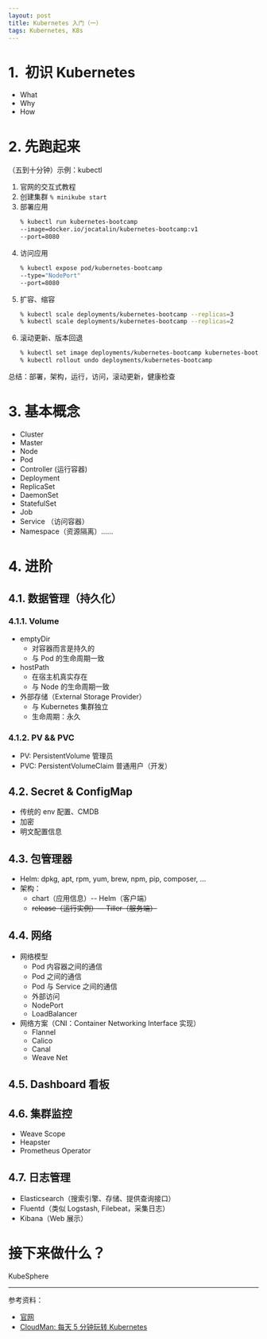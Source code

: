 ```yaml
---
layout: post
title: Kubernetes 入门（一）
tags: Kubernetes, K8s
---
```


# 1.  初识 Kubernetes
- What
- Why
- How

# 2. 先跑起来
（五到十分钟）示例：kubectl

1. 官网的交互式教程
1. 创建集群 
    `% minikube start`
1. 部署应用
    ```bash
    % kubectl run kubernetes-bootcamp 
    --image=docker.io/jocatalin/kubernetes-bootcamp:v1 
    --port=8080
    ```
1. 访问应用
    ```bash
    % kubectl expose pod/kubernetes-bootcamp 
    --type="NodePort" 
    --port=8080
    ```
1. 扩容、缩容
    ```bash
    % kubectl scale deployments/kubernetes-bootcamp --replicas=3
    % kubectl scale deployments/kubernetes-bootcamp --replicas=2
    ```
1. 滚动更新、版本回退
    ```bash
    % kubectl set image deployments/kubernetes-bootcamp kubernetes-bootcamp=jocatalin/lubernetes-bootcamp:v2
    % kubectl rollout undo deployments/kubernetes-bootcamp
    ```
总结：部署，架构，运行，访问，滚动更新，健康检查

# 3. 基本概念
- Cluster
- Master
- Node
- Pod
- Controller (运行容器) 
- Deployment
- ReplicaSet
- DaemonSet
- StatefulSet
- Job
- Service （访问容器）
- Namespace（资源隔离）……

# 4. 进阶
## 4.1. 数据管理（持久化）
### 4.1.1. Volume
- emptyDir 
    - 对容器而言是持久的
    - 与 Pod 的生命周期一致
- hostPath 
    - 在宿主机真实存在
    - 与 Node 的生命周期一致
- 外部存储（External Storage Provider） 
    - 与 Kubernetes 集群独立
    - 生命周期：永久

### 4.1.2. PV && PVC
- PV: PersistentVolume 管理员
- PVC: PersistentVolumeClaim 普通用户（开发）

## 4.2. Secret & ConfigMap
- 传统的 env 配置、CMDB
- 加密
- 明文配置信息

## 4.3. 包管理器
- Helm: dpkg, apt, rpm, yum, brew, npm, pip, composer, ...
- 架构： 
    - chart（应用信息）-- Helm（客户端）
    - ~~release（运行实例）-- Tiller（服务端）~~

## 4.4. 网络
- 网络模型 
    - Pod 内容器之间的通信
    - Pod 之间的通信
    - Pod 与 Service 之间的通信
    - 外部访问 
    - NodePort
    - LoadBalancer
- 网络方案（CNI：Container Networking Interface 实现） 
    - Flannel
    - Calico
    - Canal
    - Weave Net

## 4.5. Dashboard 看板

## 4.6. 集群监控
- Weave Scope
- Heapster
- Prometheus Operator

## 4.7. 日志管理
- Elasticsearch（搜索引擎、存储、提供查询接口）
- Fluentd（类似 Logstash, Filebeat，采集日志）
- Kibana（Web 展示）

# 接下来做什么？

KubeSphere

---

参考资料：

- [官网](https://kubernetes.io/)
- [CloudMan: 每天 5 分钟玩转 Kubernetes]()
